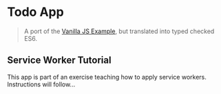 # Todo App 

> A port of the [Vanilla JS Example](http://todomvc.com/examples/vanillajs/), but translated into typed checked ES6.

## Service Worker Tutorial

This app is part of an exercise teaching how to apply service workers. Instructions will follow...
